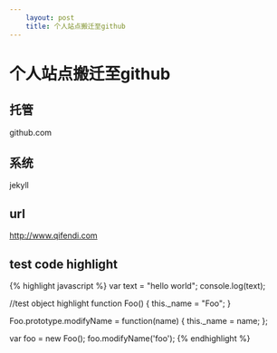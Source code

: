 ```yaml
---
    layout: post
    title: 个人站点搬迁至github
---
```


# 个人站点搬迁至github

## 托管
github.com

## 系统
jekyll

## url
<http://www.qifendi.com>

## test code highlight

{% highlight javascript %}
var text = "hello world";
console.log(text);

//test object highlight
function Foo() {
	this._name = "Foo";
}

Foo.prototype.modifyName = function(name) {
	this._name = name;
};

var foo = new Foo();
foo.modifyName('foo');
{% endhighlight %}